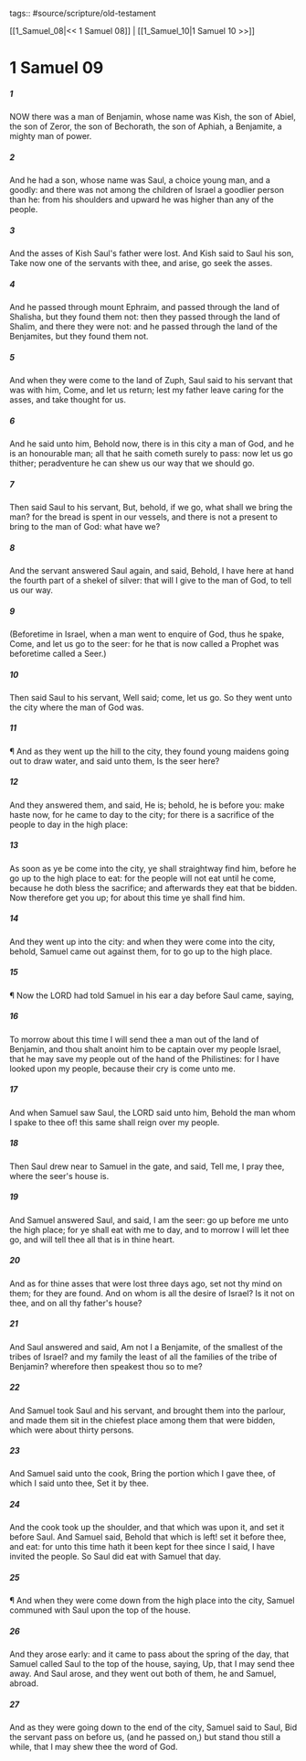 tags:: #source/scripture/old-testament

[[1_Samuel_08|<< 1 Samuel 08]] | [[1_Samuel_10|1 Samuel 10 >>]]

# 1 Samuel 09

##### 1

NOW there was a man of Benjamin, whose name was Kish, the son of Abiel, the son of Zeror, the son of Bechorath, the son of Aphiah, a Benjamite, a mighty man of power.

##### 2

And he had a son, whose name was Saul, a choice young man, and a goodly: and there was not among the children of Israel a goodlier person than he: from his shoulders and upward he was higher than any of the people.

##### 3

And the asses of Kish Saul's father were lost. And Kish said to Saul his son, Take now one of the servants with thee, and arise, go seek the asses.

##### 4

And he passed through mount Ephraim, and passed through the land of Shalisha, but they found them not: then they passed through the land of Shalim, and there they were not: and he passed through the land of the Benjamites, but they found them not.

##### 5

And when they were come to the land of Zuph, Saul said to his servant that was with him, Come, and let us return; lest my father leave caring for the asses, and take thought for us.

##### 6

And he said unto him, Behold now, there is in this city a man of God, and he is an honourable man; all that he saith cometh surely to pass: now let us go thither; peradventure he can shew us our way that we should go.

##### 7

Then said Saul to his servant, But, behold, if we go, what shall we bring the man? for the bread is spent in our vessels, and there is not a present to bring to the man of God: what have we?

##### 8

And the servant answered Saul again, and said, Behold, I have here at hand the fourth part of a shekel of silver: that will I give to the man of God, to tell us our way.

##### 9

(Beforetime in Israel, when a man went to enquire of God, thus he spake, Come, and let us go to the seer: for he that is now called a Prophet was beforetime called a Seer.)

##### 10

Then said Saul to his servant, Well said; come, let us go. So they went unto the city where the man of God was.

##### 11

¶ And as they went up the hill to the city, they found young maidens going out to draw water, and said unto them, Is the seer here?

##### 12

And they answered them, and said, He is; behold, he is before you: make haste now, for he came to day to the city; for there is a sacrifice of the people to day in the high place:

##### 13

As soon as ye be come into the city, ye shall straightway find him, before he go up to the high place to eat: for the people will not eat until he come, because he doth bless the sacrifice; and afterwards they eat that be bidden. Now therefore get you up; for about this time ye shall find him.

##### 14

And they went up into the city: and when they were come into the city, behold, Samuel came out against them, for to go up to the high place.

##### 15

¶ Now the LORD had told Samuel in his ear a day before Saul came, saying,

##### 16

To morrow about this time I will send thee a man out of the land of Benjamin, and thou shalt anoint him to be captain over my people Israel, that he may save my people out of the hand of the Philistines: for I have looked upon my people, because their cry is come unto me.

##### 17

And when Samuel saw Saul, the LORD said unto him, Behold the man whom I spake to thee of! this same shall reign over my people.

##### 18

Then Saul drew near to Samuel in the gate, and said, Tell me, I pray thee, where the seer's house is.

##### 19

And Samuel answered Saul, and said, I am the seer: go up before me unto the high place; for ye shall eat with me to day, and to morrow I will let thee go, and will tell thee all that is in thine heart.

##### 20

And as for thine asses that were lost three days ago, set not thy mind on them; for they are found. And on whom is all the desire of Israel? Is it not on thee, and on all thy father's house?

##### 21

And Saul answered and said, Am not I a Benjamite, of the smallest of the tribes of Israel? and my family the least of all the families of the tribe of Benjamin? wherefore then speakest thou so to me?

##### 22

And Samuel took Saul and his servant, and brought them into the parlour, and made them sit in the chiefest place among them that were bidden, which were about thirty persons.

##### 23

And Samuel said unto the cook, Bring the portion which I gave thee, of which I said unto thee, Set it by thee.

##### 24

And the cook took up the shoulder, and that which was upon it, and set it before Saul. And Samuel said, Behold that which is left! set it before thee, and eat: for unto this time hath it been kept for thee since I said, I have invited the people. So Saul did eat with Samuel that day.

##### 25

¶ And when they were come down from the high place into the city, Samuel communed with Saul upon the top of the house.

##### 26

And they arose early: and it came to pass about the spring of the day, that Samuel called Saul to the top of the house, saying, Up, that I may send thee away. And Saul arose, and they went out both of them, he and Samuel, abroad.

##### 27

And as they were going down to the end of the city, Samuel said to Saul, Bid the servant pass on before us, (and he passed on,) but stand thou still a while, that I may shew thee the word of God.
